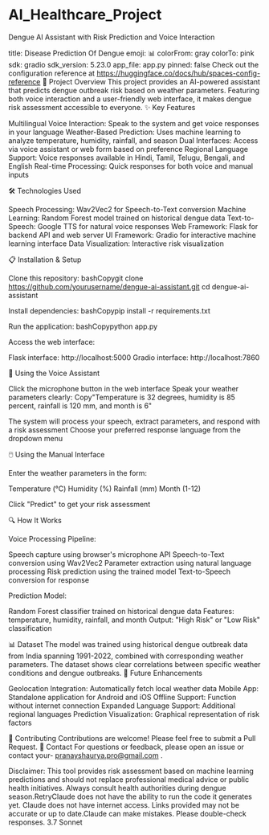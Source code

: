 # AI_Healthcare_Project

Dengue AI Assistant with Risk Prediction and Voice Interaction

title: Disease Prediction Of Dengue
emoji: 📊
colorFrom: gray
colorTo: pink
sdk: gradio
sdk_version: 5.23.0
app_file: app.py
pinned: false
Check out the configuration reference at https://huggingface.co/docs/hub/spaces-config-reference
🦟 Project Overview
This project provides an AI-powered assistant that predicts dengue outbreak risk based on weather parameters. Featuring both voice interaction and a user-friendly web interface, it makes dengue risk assessment accessible to everyone.
✨ Key Features

Multilingual Voice Interaction: Speak to the system and get voice responses in your language
Weather-Based Prediction: Uses machine learning to analyze temperature, humidity, rainfall, and season
Dual Interfaces: Access via voice assistant or web form based on preference
Regional Language Support: Voice responses available in Hindi, Tamil, Telugu, Bengali, and English
Real-time Processing: Quick responses for both voice and manual inputs

🛠️ Technologies Used

Speech Processing: Wav2Vec2 for Speech-to-Text conversion
Machine Learning: Random Forest model trained on historical dengue data
Text-to-Speech: Google TTS for natural voice responses
Web Framework: Flask for backend API and web server
UI Framework: Gradio for interactive machine learning interface
Data Visualization: Interactive risk visualization

📋 Installation & Setup

Clone this repository:
bashCopygit clone https://github.com/yourusername/dengue-ai-assistant.git
cd dengue-ai-assistant

Install dependencies:
bashCopypip install -r requirements.txt

Run the application:
bashCopypython app.py

Access the web interface:

Flask interface: http://localhost:5000
Gradio interface: http://localhost:7860



🎤 Using the Voice Assistant

Click the microphone button in the web interface
Speak your weather parameters clearly:
Copy"Temperature is 32 degrees, humidity is 85 percent, rainfall is 120 mm, and month is 6"

The system will process your speech, extract parameters, and respond with a risk assessment
Choose your preferred response language from the dropdown menu

🖱️ Using the Manual Interface

Enter the weather parameters in the form:

Temperature (°C)
Humidity (%)
Rainfall (mm)
Month (1-12)


Click "Predict" to get your risk assessment

🔍 How It Works

Voice Processing Pipeline:

Speech capture using browser's microphone API
Speech-to-Text conversion using Wav2Vec2
Parameter extraction using natural language processing
Risk prediction using the trained model
Text-to-Speech conversion for response


Prediction Model:

Random Forest classifier trained on historical dengue data
Features: temperature, humidity, rainfall, and month
Output: "High Risk" or "Low Risk" classification



📊 Dataset
The model was trained using historical dengue outbreak data from India spanning 1991-2022, combined with corresponding weather parameters. The dataset shows clear correlations between specific weather conditions and dengue outbreaks.
🔮 Future Enhancements

Geolocation Integration: Automatically fetch local weather data
Mobile App: Standalone application for Android and iOS
Offline Support: Function without internet connection
Expanded Language Support: Additional regional languages
Prediction Visualization: Graphical representation of risk factors

🤝 Contributing
Contributions are welcome! Please feel free to submit a Pull Request.
📧 Contact
For questions or feedback, please open an issue or contact your- pranayshaurya.pro@gmail.com .

Disclaimer: This tool provides risk assessment based on machine learning predictions and should not replace professional medical advice or public health initiatives. Always consult health authorities during dengue season.RetryClaude does not have the ability to run the code it generates yet. Claude does not have internet access. Links provided may not be accurate or up to date.Claude can make mistakes. Please double-check responses. 3.7 Sonnet
